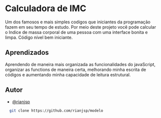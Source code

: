 
# Calculadora de IMC

Um dos famosos e mais simples codigos que iniciantes da programação fazem em seu tempo de estudo.
Por meio deste projeto você pode calcular o Indice de massa corporal de uma pessoa com uma interface bonita e limpa.
Código nível bem iniciante.



## Aprendizados

Aprendendo de maneira mais organizada as funcionalidades do javaScript, organizar as functions de maneira certa, melhorando minha escrita de códigos e aumentando minha capacidade de leitura estrutural.


## Autor

- [@rianjsp](https://github.com/rianjsp)


```bash
  git clone https://github.com/rianjsp/modelo
```



